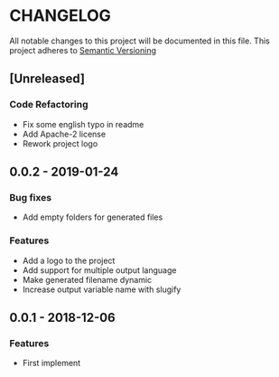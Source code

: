 # CHANGELOG
All notable changes to this project will be documented in this file.
This project adheres to [Semantic Versioning](http://semver.org/spec/v2.0.0.html)

## [Unreleased]

### Code Refactoring
- Fix some english typo in readme
- Add Apache-2 license
- Rework project logo

## 0.0.2 - 2019-01-24

### Bug fixes
- Add empty folders for generated files

### Features
- Add a logo to the project
- Add support for multiple output language
- Make generated filename dynamic
- Increase output variable name with slugify

## 0.0.1 - 2018-12-06

### Features
- First implement